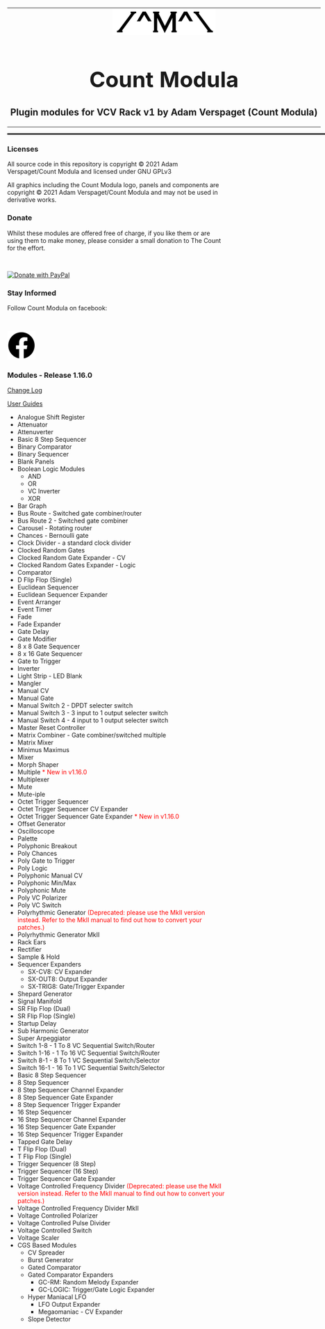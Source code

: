 <table style="width:1000px; border: 0px solid black;">
<tr style="border: 0px solid black;">
<td style="border: 0px solid black;">
<center>
<img src="./img/CountModulaLogo.png" alt="Count Modula">
<h1 style="border-bottom: 0px;font-size:50px;">Count Modula</h1>
<h2 style="border-bottom: 0px;">Plugin modules for VCV Rack v1 by Adam Verspaget (Count Modula)</h2>
</center>
</td>
</tr>
</table>
<hr style="width:1000px; border: 1px solid black;"/>
<h3>Licenses</h3>

All source code in this repository is copyright © 2021 Adam Verspaget/Count Modula and licensed under GNU GPLv3

All graphics including the Count Modula logo, panels and components are copyright © 2021 Adam Verspaget/Count Modula and may not be used in derivative works.

<h3>Donate</h3>
Whilst these modules are offered free of charge, if you like them or are using them to make money, please consider a small donation to The Count for the effort.
<p>&nbsp</p>
<a href="https://www.paypal.me/CountModula" target="_donate"><img src="https://www.paypalobjects.com/en_AU/i/btn/btn_donateCC_LG.gif" border="0" alt="Donate with PayPal"/></a>

<h3>Stay Informed</h3>
Follow Count Modula on facebook:
<p>&nbsp</p>
<a href="https://www.facebook.com/CountModula/"><img src="./img/facebook.png" alt="Count Modula on facebook"></a>

<h3>Modules - Release 1.16.0</h3>
<p>
<a href="CHANGELOG.md">Change Log</a>
</p>
<p>
<a href="MANUAL.md">User Guides</a>
</p>
<ul>
<li>Analogue Shift Register</li>
<li>Attenuator</li>
<li>Attenuverter</li>
<li>Basic 8 Step Sequencer</li>
<li>Binary Comparator </li>
<li>Binary Sequencer</li>
<li>Blank Panels</li>
<li>Boolean Logic Modules
<ul>
<li>AND</li>
<li>OR</li>
<li>VC Inverter</li>
<li>XOR</li>
</ul>
</li>
<li>Bar Graph</li>
<li>Bus Route - Switched gate combiner/router </li>
<li>Bus Route 2 - Switched gate combiner </li>
<li>Carousel - Rotating router</li>
<li>Chances -  Bernoulli gate</li>
<li>Clock Divider - a standard clock divider </li>
<li>Clocked Random Gates</li>
<li>Clocked Random Gate Expander - CV</li>
<li>Clocked Random Gates Expander - Logic</li>
<li>Comparator</a></li>
<li>D Flip Flop (Single)</li>
<li>Euclidean Sequencer</li>
<li>Euclidean Sequencer Expander</li>
<li>Event Arranger</a></li>
<li>Event Timer</li>
<li>Fade</li>
<li>Fade Expander</li>
<li>Gate Delay</li>
<li>Gate Modifier</li>
<li>8 x 8 Gate Sequencer</li>
<li>8 x 16 Gate Sequencer</li>
<li>Gate to Trigger</li>
<li>Inverter</li>
<li>Light Strip - LED Blank
<li>Mangler</li>
<li>Manual CV</li>
<li>Manual Gate</li>
<li>Manual Switch 2 - DPDT selecter switch</li>
<li>Manual Switch 3 - 3 input to 1 output selecter switch</li>
<li>Manual Switch 4 - 4 input to 1 output selecter switch</li>
<li>Master Reset Controller</li>
<li>Matrix Combiner - Gate combiner/switched multiple </li>
<li>Matrix Mixer</li>
<li>Minimus Maximus</li>
<li>Mixer</li>
<li>Morph Shaper</li>
<li>Multiple <font color="red">* New in v1.16.0</font></li>
<li>Multiplexer</li>
<li>Mute</li>
<li>Mute-iple</li>
<li>Octet Trigger Sequencer</li>
<li>Octet Trigger Sequencer CV Expander</li>
<li>Octet Trigger Sequencer Gate Expander <font color="red">* New in v1.16.0</font></li>
<li>Offset Generator</li>
<li>Oscilloscope</li>
<li>Palette
<li>Polyphonic Breakout</li>
<li>Poly Chances</li>
<li>Poly Gate to Trigger</li>
<li>Poly Logic</li>
<li>Polyphonic Manual CV</li>
<li>Polyphonic Min/Max</li>
<li>Polyphonic Mute</li>
<li>Poly VC Polarizer</li>
<li>Poly VC Switch</li>
<li>Polyrhythmic Generator <font color="red">(Deprecated: please use the MkII version instead. Refer to the MkII manual to find out how to convert your patches.)</font></li>
<li>Polyrhythmic Generator MkII</li>
<li>Rack Ears</li>
<li>Rectifier</li>
<li>Sample & Hold</li>
<li>Sequencer Expanders
<ul>
<li>SX-CV8: CV Expander</li>
<li>SX-OUT8: Output Expander</li>
<li>SX-TRIG8: Gate/Trigger Expander</li>
</ul>
</li>
<li>Shepard Generator</li>
<li>Signal Manifold</li>
<li>SR Flip Flop (Dual)</li>
<li>SR Flip Flop (Single)</li>
<li>Startup Delay</li>
<li>Sub Harmonic Generator</li>
<li>Super Arpeggiator</li>
<li>Switch 1-8 - 1 To 8 VC Sequential Switch/Router </li>
<li>Switch 1-16 - 1 To 16 VC Sequential Switch/Router </li>
<li>Switch 8-1 - 8 To 1 VC Sequential Switch/Selector </li>
<li>Switch 16-1 - 16 To 1 VC Sequential Switch/Selector </li>
<li>Basic 8 Step Sequencer</li>
<li>8 Step Sequencer</li>
<li>8 Step Sequencer Channel Expander</li>
<li>8 Step Sequencer Gate Expander</li>
<li>8 Step Sequencer Trigger Expander </li>
<li>16 Step Sequencer</li>
<li>16 Step Sequencer Channel Expander</li>
<li>16 Step Sequencer Gate Expander</li>
<li>16 Step Sequencer Trigger Expander </li>
<li>Tapped Gate Delay</li>
<li>T Flip Flop (Dual)</li>
<li>T Flip Flop (Single)</li>
<li>Trigger Sequencer (8 Step)</li>
<li>Trigger Sequencer (16 Step)</li>
<li>Trigger Sequencer Gate Expander</li>
<li>Voltage Controlled Frequency Divider <font color="red">(Deprecated: please use the MkII version instead. Refer to the MkII manual to find out how to convert your patches.)</font></li>
<li>Voltage Controlled Frequency Divider MkII</li>
<li>Voltage Controlled Polarizer</li>
<li>Voltage Controlled Pulse Divider</li>
<li>Voltage Controlled Switch</li>
<li>Voltage Scaler</li>
<li>CGS Based Modules
<ul>
<li>CV Spreader</li>
<li>Burst Generator</li>
<li>Gated Comparator</li>
<li>Gated Comparator Expanders
<ul>
<li>GC-RM: Random Melody Expander</li>
<li>GC-LOGIC: Trigger/Gate Logic Expander</li>
</ul>
</li>
<li>Hyper Maniacal LFO
<ul>
<li>LFO Output Expander</li>
<li>Megaomaniac - CV Expander</li>
</ul>
</li>
<li>Slope Detector</li>
</ul>
</li>
</ul>


